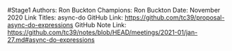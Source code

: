 #Stage1
Authors: Ron Buckton
Champions: Ron Buckton
Date: November 2020
Link Titles: async-do
GitHub Link: https://github.com/tc39/proposal-async-do-expressions
GitHub Note Link: https://github.com/tc39/notes/blob/HEAD/meetings/2021-01/jan-27.md#async-do-expressions
